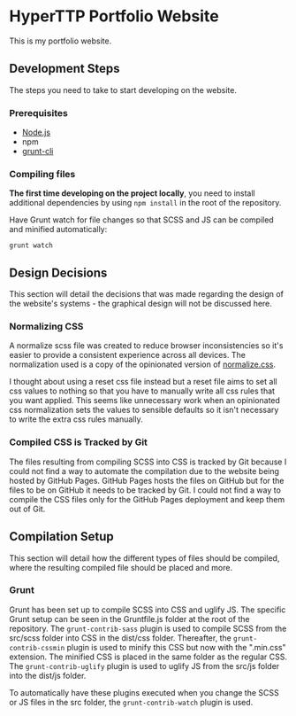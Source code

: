 # HyperTTP Portfolio Website

This is my portfolio website.

## Development Steps

The steps you need to take to start developing on the website.

### Prerequisites

- [Node.js](https://nodejs.org/)
- npm
- [grunt-cli](https://www.npmjs.com/package/grunt-cli)

### Compiling files

**The first time developing on the project locally**, you need to install additional dependencies by using `npm install` in the root of the repository.

Have Grunt watch for file changes so that SCSS and JS can be compiled and minified automatically:
```
grunt watch
```

## Design Decisions
This section will detail the decisions that was made regarding the design of the website's systems - the graphical design will not be discussed here.

### Normalizing CSS
A normalize scss file was created to reduce browser inconsistencies so it's easier to provide a consistent experience across all devices. The normalization used is a copy of the opinionated version of [normalize.css](https://github.com/csstools/normalize.css). 

I thought about using a reset css file instead but a reset file aims to set all css values to nothing so that you have to manually write all css rules that you want applied. This seems like unnecessary work when an opinionated css normalization sets the values to sensible defaults so it isn't necessary to write the extra css rules manually.

### Compiled CSS is Tracked by Git
The files resulting from compiling SCSS into CSS is tracked by Git because I could not find a way to automate the compilation due to the website being hosted by GitHub Pages. GitHub Pages hosts the files on GitHub but for the files to be on GitHub it needs to be tracked by Git. I could not find a way to compile the CSS files only for the GitHub Pages deployment and keep them out of Git.

## Compilation Setup
This section will detail how the different types of files should be compiled, where the resulting compiled file should be placed and more.

### Grunt

Grunt has been set up to compile SCSS into CSS and uglify JS. The specific Grunt setup can be seen in the Gruntfile.js folder at the root of the repository.
The `grunt-contrib-sass` plugin is used to compile SCSS from the src/scss folder into CSS in the dist/css folder. Thereafter, the `grunt-contrib-cssmin` plugin is used to minify this CSS but now with the ".min.css" extension. The minified CSS is placed in the same folder as the regular CSS.
The `grunt-contrib-uglify` plugin is used to uglify JS from the src/js folder into the dist/js folder.

To automatically have these plugins executed when you change the SCSS or JS files in the src folder, the `grunt-contrib-watch` plugin is used. 
